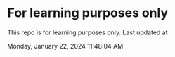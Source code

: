 # For learning purposes only
This repo is for learning purposes only.
Last updated at

Monday, January 22, 2024 11:48:04 AM

